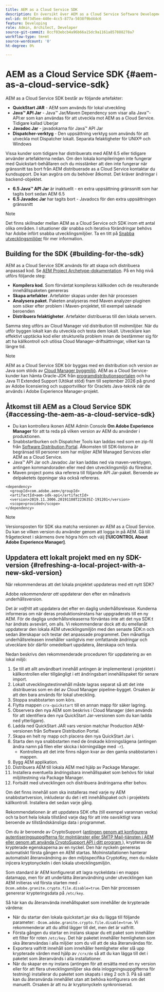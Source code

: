 ```yaml
---
title: AEM as a Cloud Service SDK
description: En översikt över AEM as a Cloud Service Software Development Kit
exl-id: 06f3d5ee-440e-4cc5-877a-5038f9bd44c6
feature: Developing
role: Admin, Architect, Developer
source-git-commit: 8ccf03ebcb4a96b66a15dc9a1161a857888278a7
workflow-type: tm+mt
source-wordcount: '0'
ht-degree: 0%

---
```


# AEM as a Cloud Service SDK {#aem-as-a-cloud-service-sdk}

AEM as a Cloud Service SDK består av följande artefakter:

* **QuickStart JAR** - AEM som används för lokal utveckling
* **Java™ API Jar** - Java™ Jar/Maven Dependency som visar alla Java™-API:er som kan användas för att utveckla mot AEM as a Cloud Service. Tidigare kallad Uberjar
* **Javadoc Jar** - javadokarna för Java™ API Jar
* **Dispatcher-verktyg** - Den uppsättning verktyg som används för att utveckla mot Dispatcher lokalt. Separata felaktigheter för UNIX® och Windows

Vissa kunder som tidigare har distribuerats med AEM 6.5 eller tidigare använder artefakterna nedan. Om den lokala kompileringen inte fungerar med Quickstart-behållaren och du misstänker att den inte fungerar när gränssnitt tas bort från AEM distribuerade as a Cloud Service kontaktar du kundsupport. De kan avgöra om du behöver åtkomst. Det kräver ändringar i backend-objektet.

* **6.5 Java™ API Jar** är inaktuellt - en extra uppsättning gränssnitt som har tagits bort sedan AEM 6.5
* **6.5 Javadoc Jar** har tagits bort - Javadocs för den extra uppsättningen gränssnitt

>[!NOTE]
> 
> Det finns skillnader mellan AEM as a Cloud Service och SDK inom ett antal olika områden. I situationer där snabba och iterativa förändringar behövs har Adobe infört snabba utvecklingsmiljöer. Ta en titt på [Snabba utvecklingsmiljöer](/help/implementing/developing/introduction/rapid-development-environments.md) för mer information.

## Building for the SDK {#building-for-the-sdk}

AEM as a Cloud Service SDK används för att skapa och distribuera anpassad kod. Se [AEM Project Archetype-dokumentation](https://experienceleague.adobe.com/docs/experience-manager-core-components/using/developing/archetype/using.html). På en hög nivå utförs följande steg:

* **Kompilera kod**. Som förväntat kompileras källkoden och de resulterande innehållspaketen genereras
* **Skapa artefakter**. Artefakter skapas under den här processen
* **Analysera paket**. Paketen analyseras med Maven analyzer-pluginen som söker efter problem i Maven-projektet, till exempel saknade beroenden
* **Distribuera felaktigheter**. Artefakter distribueras till den lokala servern.

Samma steg utförs av Cloud Manager vid distribution till molnmiljöer. När du utför byggen lokalt kan du utveckla och testa dem lokalt. Utvecklare kan effektivt upptäcka kod eller strukturella problem innan de bestämmer sig för att ha källkontroll och utlösa Cloud Manager-driftsättningar, vilket kan ta längre tid.

>[!NOTE]
>
>AEM as a Cloud Service SDK bör byggas med en distribution och version av Java som stöds av [Cloud Manager byggmiljö](/help/implementing/cloud-manager/getting-access-to-aem-in-cloud/build-environment-details.md). AEM as a Cloud Service-kunder kan hämta Oracle-JDK från [programdistributionsportalen](https://experience.adobe.com/#/downloads/content/software-distribution/en/aemcloud.html) och ha Java 11 Extended Support (Utökat stöd) fram till september 2026 på grund av Adobe licensiering och supportvillkor för Oraclets Java-teknik när de används i Adobe Experience Manager-projekt.

## Åtkomst till AEM as a Cloud Service SDK {#accessing-the-aem-as-a-cloud-service-sdk}

* Du kan kontrollera ikonen AEM Admin Console **Om Adobe Experience Manager** för att ta reda på vilken version av AEM du använder i produktionen.
* Snabbstartburken och Dispatcher Tools kan laddas ned som en zip-fil från [Software Distribution Portal](https://experience.adobe.com/#/downloads/content/software-distribution/en/aemcloud.html). Åtkomsten till SDK-listorna är begränsad till personer som har miljöer AEM Managed Services eller AEM as a Cloud Service.
* Java™ API Jar och Javadoc Jar kan laddas ned via maven-verktygen, antingen kommandoraden eller med den utvecklingsmiljö du föredrar.
* Maven project poms ska referera till följande API Jar-paket. Beroende av delpaketets öppningar ska också refereras.

```
<dependency>
  <groupId>com.adobe.aem</groupId>
  <artifactId>aem-sdk-api</artifactId>
  <version>2019.11.3006.20191108T223635Z-191201</version>
  <scope>provided</scope>
</dependency>
```

>[!NOTE]
>
>Versionsposten för SDK ska matcha versionen av AEM as a Cloud Service. Du kan se vilken version du använder genom att logga in på AEM. Gå till frågetecknet i skärmens övre högra hörn och välj **[!UICONTROL About Adobe Experience Manager]**.


## Uppdatera ett lokalt projekt med en ny SDK-version {#refreshing-a-local-project-with-a-new-skd-version}

När rekommenderas att det lokala projektet uppdateras med ett nytt SDK?

Adobe *rekommenderar att* uppdaterar den efter en månadsvis underhållsversion.

Det är *valfritt* att uppdatera det efter en daglig underhållsrelease. Kunderna informeras om när deras produktionsinstans har uppgraderats till en ny AEM. För de dagliga underhållsreleaserna förväntas inte att det nya SDK:t har ändrats avsevärt, om alls. Vi rekommenderar dock att du emellanåt uppdaterar den lokala AEM utvecklingsmiljön med den senaste SDK:n och sedan återskapar och testar det anpassade programmet. Den månatliga underhållsreleasen innehåller vanligtvis mer omfattande ändringar och utvecklare bör därför omedelbart uppdatera, återskapa och testa.

Nedan beskrivs den rekommenderade proceduren för uppdatering av en lokal miljö:

1. Se till att allt användbart innehåll antingen är implementerat i projektet i källkontrollen eller tillgängligt i ett ändringsbart innehållspaket för senare import.
1. Lokalt utvecklingstestinnehåll måste lagras separat så att det inte distribueras som en del av Cloud Manager pipeline-bygget. Orsaken är att den bara används för lokal utveckling.
1. Stoppa snabbstarten som körs.
1. Flytta mappen `crx-quickstart` till en annan mapp för säker lagring.
1. Observera den nya AEM som beskrivs i Cloud Manager (den används för att identifiera den nya QuickStart Jar-versionen som du kan ladda ned ytterligare).
1. Ladda ned QuickStart JAR vars version matchar Production AEM-versionen från Software Distribution Portal.
1. Skapa en helt ny mapp och placera den nya QuickStart Jar i.
1. Starta den nya snabbstarten med de önskade körningslägena (antingen ändra namn på filen eller skicka i körningsläge med `-r`).
   * Kontrollera att det inte finns någon kvar av den gamla snabbstarten i mappen.
1. Bygg AEM applikation.
1. Distribuera AEM till lokala AEM med hjälp av Package Manager.
1. Installera eventuella ändringsbara innehållspaket som behövs för lokal miljötestning via Package Manager.
1. Fortsätt med utvecklingen och distribuera ändringarna efter behov.

Om det finns innehåll som ska installeras med varje ny AEM snabbstartversion, inkluderar du det i ett innehållspaket och i projektets källkontroll. Installera det sedan varje gång.

Rekommendationen är att uppdatera SDK ofta (till exempel varannan vecka) och ta bort hela lokala tillstånd varje dag för att inte oavsiktligt vara beroende av tillståndskänsliga data i programmet.

Om du är beroende av CryptoSupport ([antingen genom att konfigurera autentiseringsuppgifterna för molntjänster eller SMTP Mail-tjänsten i AEM eller genom att använda CryptoSupport API i ditt program ](https://developer.adobe.com/experience-manager/reference-materials/cloud-service/javadoc/com/adobe/granite/crypto/CryptoSupport.html)), krypteras de krypterade egenskaperna av en nyckel. Den här nyckeln genereras automatiskt första gången en AEM startas. Molninstallationen hanterar automatiskt återanvändning av den miljöspecifika CryptoKey, men du måste injicera kryptonyckeln i den lokala utvecklingsmiljön.

Som standard är AEM konfigurerat att lagra nyckeldata i en mapps datamapp, men för att underlätta återanvändning under utvecklingen kan AEM initieras vid första starten med `-Dcom.adobe.granite.crypto.file.disable=true`. Den här processen genererar krypteringsdata på `/etc/key`.

Så här kan du återanvända innehållspaket som innehåller de krypterade värdena:

* När du startar den lokala quickstart.jar ska du lägga till följande parameter: `-Dcom.adobe.granite.crypto.file.disable=true`. Vi rekommenderar att du alltid lägger till det, men det är valfritt.
* Första gången du startar en instans skapar du ett paket som innehåller ett filter för roten `/etc/key`. Det här paketet innehåller hemligheten som ska återanvändas i alla miljöer som du vill att de ska återanvändas för.
* Exportera valfritt innehåll som innehåller hemligheter eller slå upp krypterade värden med hjälp av `/crx/de` så att du kan lägga till det i paketet som återanvänds i alla installationer.
* När du skapar en ny instans (antingen för att ersätta med en ny version eller för att flera utvecklingsmiljöer ska dela inloggningsuppgifterna för testning) installerar du paketet som skapats i steg 2 och 3. På så sätt kan du återanvända innehållet utan att behöva konfigurera om det manuellt. Orsaken är att nu är kryptonyckeln synkroniserad.
